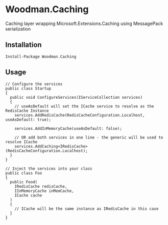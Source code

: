 # Woodman.Caching
Caching layer wrapping Microsoft.Extensions.Caching using MessagePack serialization

## Installation ##
````
Install-Package Woodman.Caching
````

## Usage ##
````
// Configure the services
public class Startup
{
  public void ConfigureServices(IServiceCollection services)
  {
    // useAsDefault will set the ICache service to resolve as the RedisCache Instance
    services.AddRedisCache(RedisCacheConfiguration.Localhost, useAsDefault: true);
	
    services.AddInMemoryCache(useAsDefault: false);
	
    // OR add both services in one line - the generic will be used to resolve ICache
    services.AddCaching<IRedisCache>(RedisCacheConfiguration.Localhost);
  }
}

// Inject the services into your class
public class Foo
{
  public Food(
    IRedisCache redisCache,
    IInMemoryCache inMemCache,
    ICache cache
  )
  {
    // ICache will be the same instance as IRedisCache in this case
  }
}
````